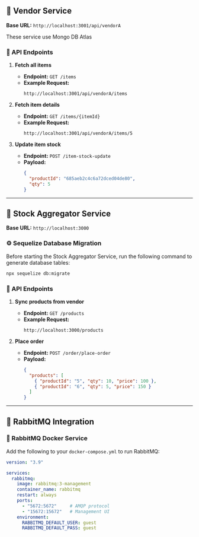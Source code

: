 ## 📝 Vendor Service

**Base URL:** `http://localhost:3001/api/vendorA`

These service use Mongo DB Atlas

### 🔗 API Endpoints

1. **Fetch all items**
   - **Endpoint:** `GET /items`
   - **Example Request:**
     ```
     http://localhost:3001/api/vendorA/items
     ```

2. **Fetch item details**
   - **Endpoint:** `GET /items/{itemId}`
   - **Example Request:**
     ```
     http://localhost:3001/api/vendorA/items/5
     ```

3. **Update item stock**
   - **Endpoint:** `POST /item-stock-update`
   - **Payload:**
     ```json
     {
       "productId": "685aeb2c4c6a72dced04de80",
       "qty": 5
     }
     ```

---

## 📝 Stock Aggregator Service

**Base URL:** `http://localhost:3000`

### ⚙️ Sequelize Database Migration

Before starting the Stock Aggregator Service, run the following command to generate database tables:

```bash
npx sequelize db:migrate
```

### 🔗 API Endpoints

1. **Sync products from vendor**
   - **Endpoint:** `GET /products`
   - **Example Request:**
     ```
     http://localhost:3000/products
     ```

2. **Place order**
   - **Endpoint:** `POST /order/place-order`
   - **Payload:**
     ```json
     {
       "products": [
         { "productId": "5", "qty": 10, "price": 100 },
         { "productId": "6", "qty": 5, "price": 150 }
       ]
     }
     ```

---

## 🐇 RabbitMQ Integration

### 🔧 RabbitMQ Docker Service

Add the following to your `docker-compose.yml` to run RabbitMQ:

```yaml
version: "3.9"

services:
  rabbitmq:
    image: rabbitmq:3-management
    container_name: rabbitmq
    restart: always
    ports:
      - "5672:5672"     # AMQP protocol
      - "15672:15672"   # Management UI
    environment:
      RABBITMQ_DEFAULT_USER: guest
      RABBITMQ_DEFAULT_PASS: guest
